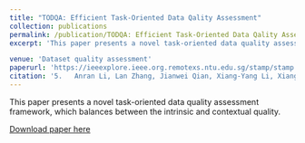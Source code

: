 ```yaml
---
title: "TODQA: Efficient Task-Oriented Data Qality Assessment"
collection: publications
permalink: /publication/TODQA: Efficient Task-Oriented Data Qality Assessment
excerpt: 'This paper presents a novel task-oriented data quality assessment framework, which balances between the intrinsic and contextual quality'

venue: 'Dataset quality assessment'
paperurl: 'https://ieeexplore.ieee.org.remotexs.ntu.edu.sg/stamp/stamp.jsp?tp=&arnumber=9066076'
citation: '5.	Anran Li, Lan Zhang, Jianwei Qian, Xiang-Yang Li, Xiang Xiao. TODQA: Efficient Task-Oriented Data Quality Assessment. IEEE MSN 2019.'
---
```

This paper presents a novel task-oriented data quality assessment framework, which balances between the intrinsic and contextual quality.

[Download paper here](https://ieeexplore.ieee.org.remotexs.ntu.edu.sg/stamp/stamp.jsp?tp=&arnumber=9066076)


